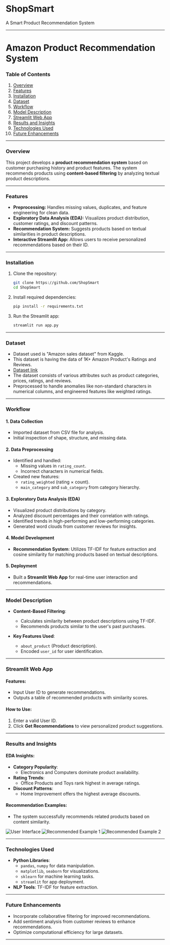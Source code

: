 # ShopSmart
A Smart Product Recommendation System

---

# **Amazon Product Recommendation System**

### **Table of Contents**
1. [Overview](#overview)  
2. [Features](#features)  
3. [Installation](#installation)  
4. [Dataset](#dataset)  
5. [Workflow](#workflow)  
6. [Model Description](#model-description)  
7. [Streamlit Web App](#streamlit-web-app)  
8. [Results and Insights](#results-and-insights)  
9. [Technologies Used](#technologies-used)  
10. [Future Enhancements](#future-enhancements)

---

### **Overview**
This project develops a **product recommendation system** based on customer purchasing history and product features. The system recommends products using **content-based filtering** by analyzing textual product descriptions.

---

### **Features**
- **Preprocessing:** Handles missing values, duplicates, and feature engineering for clean data.  
- **Exploratory Data Analysis (EDA):** Visualizes product distribution, customer ratings, and discount patterns.  
- **Recommendation System:** Suggests products based on textual similarities in product descriptions.  
- **Interactive Streamlit App:** Allows users to receive personalized recommendations based on their ID.

---

### **Installation**
1. Clone the repository:  
   ```bash
   git clone https://github.com/ShopSmart
   cd ShopSmart
   ```
2. Install required dependencies:  
   ```bash
   pip install -r requirements.txt
   ```
3. Run the Streamlit app:  
   ```bash
   streamlit run app.py
   ```

---

### **Dataset**
- Dataset used is "Amazon sales dataset" from Kaggle.
- This dataset is having the data of 1K+ Amazon Product's Ratings and Reviews.
- [Dataset link](https://www.kaggle.com/datasets/karkavelrajaj/amazon-sales-dataset)
- The dataset consists of various attributes such as product categories, prices, ratings, and reviews.  
- Preprocessed to handle anomalies like non-standard characters in numerical columns, and engineered features like weighted ratings.

--- 

### **Workflow**

#### **1. Data Collection**
- Imported dataset from CSV file for analysis.  
- Initial inspection of shape, structure, and missing data.  

#### **2. Data Preprocessing**
- Identified and handled:
  - Missing values in `rating_count`.
  - Incorrect characters in numerical fields.  
- Created new features:  
  - `rating_weighted` (rating × count).  
  - `main_category` and `sub_category` from category hierarchy.  

#### **3. Exploratory Data Analysis (EDA)**
- Visualized product distributions by category.  
- Analyzed discount percentages and their correlation with ratings.  
- Identified trends in high-performing and low-performing categories.  
- Generated word clouds from customer reviews for insights.

#### **4. Model Development**
- **Recommendation System**: Utilizes TF-IDF for feature extraction and cosine similarity for matching products based on textual descriptions.  

#### **5. Deployment**
- Built a **Streamlit Web App** for real-time user interaction and recommendations.

---

### **Model Description**
- **Content-Based Filtering**:  
  - Calculates similarity between product descriptions using TF-IDF.  
  - Recommends products similar to the user's past purchases.

- **Key Features Used**:
  - `about_product` (Product description).  
  - Encoded `user_id` for user identification.

---

### **Streamlit Web App**
#### **Features**:
- Input User ID to generate recommendations.  
- Outputs a table of recommended products with similarity scores.  

#### **How to Use**:
1. Enter a valid User ID.  
2. Click **Get Recommendations** to view personalized product suggestions.

---

### **Results and Insights**
#### **EDA Insights**:
- **Category Popularity**:
  - Electronics and Computers dominate product availability.  
- **Rating Trends**:
  - Office Products and Toys rank highest in average ratings.  
- **Discount Patterns**:
  - Home Improvement offers the highest average discounts.

#### **Recommendation Examples**:
- The system successfully recommends related products based on content similarity.

![User Interface](user_interface.png "UI Screenshot")
![Recommended Example 1](recommended_example.png "Example 1")
![Recommended Example 2](recommended_example-2.png "Example 2")

---

### **Technologies Used**
- **Python Libraries**:
  - `pandas`, `numpy` for data manipulation.  
  - `matplotlib`, `seaborn` for visualizations.  
  - `sklearn` for machine learning tasks.  
  - `streamlit` for app deployment.  
- **NLP Tools**: TF-IDF for feature extraction.  

---

### **Future Enhancements**
- Incorporate collaborative filtering for improved recommendations.  
- Add sentiment analysis from customer reviews to enhance recommendations.  
- Optimize computational efficiency for large datasets.  

---

